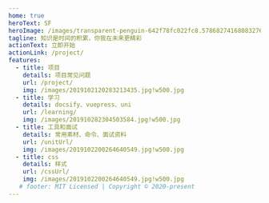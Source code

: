 ```yaml
---
home: true
heroText: SF
heroImage: /images/transparent-penguin-642f78fc022fc8.578682741680832764009.png
tagline: 知识是时间的积累，你我在未来更精彩
actionText: 立即开始
actionLink: /project/
features:
  - title: 项目
    details: 项目常见问题
    url: /project/
    img: /images/2019102120283213435.jpg!w500.jpg
  - title: 学习 
    details: docsify、vuepress、uni
    url: /learning/
    img: /images/201910282304503584.jpg!w500.jpg
  - title: 工具和面试
    details: 常用素材、命令、面试资料
    url: /unitUrl/
    img: /images/2019102200264640549.jpg!w500.jpg
  - title: css
    details: 样式
    url: /cssUrl/
    img: /images/2019102200264640549.jpg!w500.jpg
   # footer: MIT Licensed | Copyright © 2020-present
---
```


